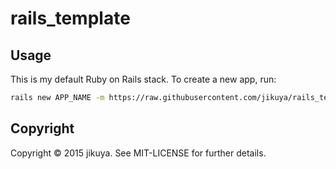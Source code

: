 # rails_template

## Usage
This is my default Ruby on Rails stack. To create a new app, run:

```bash
rails new APP_NAME -m https://raw.githubusercontent.com/jikuya/rails_template/master/template.rb
```

## Copyright
Copyright © 2015 jikuya. See MIT-LICENSE for further details.
